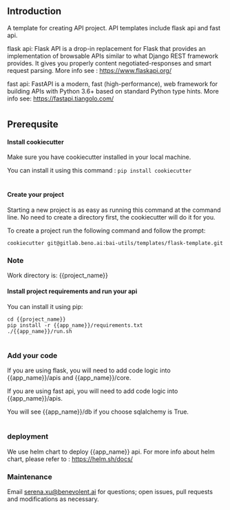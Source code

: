 ## Introduction

A template for creating API project. API templates include flask api and fast api. 

flask api: Flask API is a drop-in replacement for Flask that provides an implementation of browsable APIs similar to what Django REST framework provides. It gives you properly content negotiated-responses and smart request parsing. More info see : https://www.flaskapi.org/

fast api: FastAPI is a modern, fast (high-performance), web framework for building APIs with Python 3.6+ based on standard Python type hints. More info see: https://fastapi.tiangolo.com/

#

## Prerequsite

#### Install cookiecutter
Make sure you have cookiecutter installed in your local machine.

You can install it using this command : `pip install cookiecutter`

#
#### Create your project

Starting a new project is as easy as running this command at the command line. No need to create a directory first, the cookiecutter will do it for you.

To create a project run the following command and follow the prompt:
````
cookiecutter git@gitlab.beno.ai:bai-utils/templates/flask-template.git
````

### Note
Work directory is: {{project_name}}

#### Install project requirements and run your api
You can install it using pip:
````
cd {{project_name}}
pip install -r {{app_name}}/requirements.txt
./{{app_name}}/run.sh
````
#

### Add your code
If you are using flask, you will need to add code logic into {{app_name}}/apis and {{app_name}}/core.

If you are using fast api, you will need to add code logic into {{app_name}}/apis.

You will see {{app_name}}/db if you choose sqlalchemy is True.

#

### deployment
We use helm chart to deploy {{app_name}} api. For more info about helm chart, please refer to : https://helm.sh/docs/


### Maintenance
Email serena.xu@benevolent.ai for questions; open issues, pull requests and modifications as necessary.